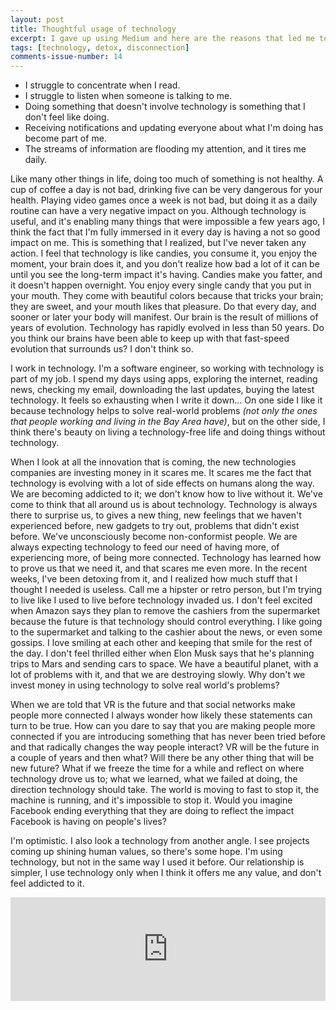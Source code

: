 ```yaml
---
layout: post
title: Thoughtful usage of technology
excerpt: I gave up using Medium and here are the reasons that led me to make the decission.
tags: [technology, detox, disconnection]
comments-issue-number: 14
---
```


- I struggle to concentrate when I read.
- I struggle to listen when someone is talking to me.
- Doing something that doesn't involve technology is something that I don't feel like doing.
- Receiving notifications and updating everyone about what I'm doing has become part of me.
- The streams of information are flooding my attention, and it tires me daily.

Like many other things in life, doing too much of something is not healthy. A cup of coffee a day is not bad, drinking five can be very dangerous for your health. Playing video games once a week is not bad, but doing it as a daily routine can have a very negative impact on you. Although technology is useful, and it's enabling many things that were impossible a few years ago, I think the fact that I'm fully immersed in it every day is having a not so good impact on me. This is something that I realized, but I've never taken any action. I feel that technology is like candies, you consume it, you enjoy the moment, your brain does it, and you don't realize how bad a lot of it can be until you see the long-term impact it's having. Candies make you fatter, and it doesn't happen overnight. You enjoy every single candy that you put in your mouth. They come with beautiful colors because that tricks your brain; they are sweet, and your mouth likes that pleasure. Do that every day, and sooner or later your body will manifest. Our brain is the result of millions of years of evolution. Technology has rapidly evolved in less than 50 years. Do you think our brains have been able to keep up with that fast-speed evolution that surrounds us? I don't think so.

I work in technology. I'm a software engineer, so working with technology is part of my job. I spend my days using apps, exploring the internet, reading news, checking my email, downloading the last updates, buying the latest technology. It feels so exhausting when I write it down... On one side I like it because technology helps to solve real-world problems *(not only the ones that people working and living in the Bay Area have)*, but on the other side, I think there's beauty on living a technology-free life and doing things without technology.

When I look at all the innovation that is coming, the new technologies companies are investing money in it scares me. It scares me the fact that technology is evolving with a lot of side effects on humans along the way. We are becoming addicted to it; we don't know how to live without it. We've come to think that all around us is about technology. Technology is always there to surprise us, to gives a new thing, new feelings that we haven't experienced before, new gadgets to try out, problems that didn't exist before. We've unconsciously become non-conformist people. We are always expecting technology to feed our need of having more, of experiencing more, of being more connected. Technology has learned how to prove us that we need it, and that scares me even more. In the recent weeks, I've been detoxing from it, and I realized how much stuff that I thought I needed is useless. Call me a hipster or retro person, but I'm trying to live like I used to live before technology invaded us. I don't feel excited when Amazon says they plan to remove the cashiers from the supermarket because the future is that technology should control everything. I like going to the supermarket and talking to the cashier about the news, or even some gossips. I love smiling at each other and keeping that smile for the rest of the day. I don't feel thrilled either when Elon Musk says that he's planning trips to Mars and sending cars to space. We have a beautiful planet, with a lot of problems with it, and that we are destroying slowly. Why don't we invest money in using technology to solve real world's problems?

When we are told that VR is the future and that social networks make people more connected I always wonder how likely these statements can turn to be true. How can you dare to say that you are making people more connected if you are introducing something that has never been tried before and that radically changes the way people interact? VR will be the future in a couple of years and then what? Will there be any other thing that will be new future? What if we freeze the time for a while and reflect on where technology drove us to; what we learned, what we failed at doing, the direction technology should take. The world is moving to fast to stop it, the machine is running, and it's impossible to stop it. Would you imagine Facebook ending everything that they are doing to reflect the impact Facebook is having on people's lives?

I'm optimistic. I also look a technology from another angle. I see projects coming up shining human values, so there's some hope. I'm using technology, but not in the same way I used it before. Our relationship is simpler, I use technology only when I think it offers me any value, and don't feel addicted to it.

<iframe width="100%" height="166" scrolling="no" frameborder="no" allow="autoplay" src="https://w.soundcloud.com/player/?url=https%3A//api.soundcloud.com/tracks/15794463&color=%2394bc6c&auto_play=false&hide_related=false&show_comments=true&show_user=true&show_reposts=false&show_teaser=true"></iframe>